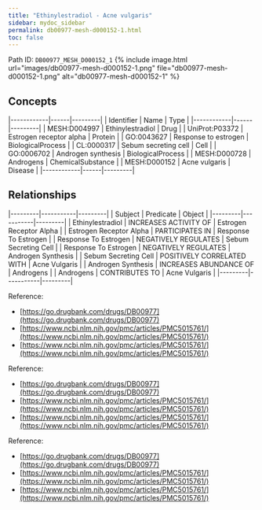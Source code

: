```yaml
---
title: "Ethinylestradiol - Acne vulgaris"
sidebar: mydoc_sidebar
permalink: db00977-mesh-d000152-1.html
toc: false 
---
```



Path ID: `DB00977_MESH_D000152_1`
{% include image.html url="images/db00977-mesh-d000152-1.png" file="db00977-mesh-d000152-1.png" alt="db00977-mesh-d000152-1" %}

## Concepts

|------------|------|---------|
| Identifier | Name | Type    |
|------------|------|---------|
| MESH:D004997 | Ethinylestradiol | Drug |
| UniProt:P03372 | Estrogen receptor alpha | Protein |
| GO:0043627 | Response to estrogen | BiologicalProcess |
| CL:0000317 | Sebum secreting cell | Cell |
| GO:0006702 | Androgen synthesis | BiologicalProcess |
| MESH:D000728 | Androgens | ChemicalSubstance |
| MESH:D000152 | Acne vulgaris | Disease |
|------------|------|---------|

## Relationships

|---------|-----------|---------|
| Subject | Predicate | Object  |
|---------|-----------|---------|
| Ethinylestradiol | INCREASES ACTIVITY OF | Estrogen Receptor Alpha |
| Estrogen Receptor Alpha | PARTICIPATES IN | Response To Estrogen |
| Response To Estrogen | NEGATIVELY REGULATES | Sebum Secreting Cell |
| Response To Estrogen | NEGATIVELY REGULATES | Androgen Synthesis |
| Sebum Secreting Cell | POSITIVELY CORRELATED WITH | Acne Vulgaris |
| Androgen Synthesis | INCREASES ABUNDANCE OF | Androgens |
| Androgens | CONTRIBUTES TO | Acne Vulgaris |
|---------|-----------|---------|

Reference: 
  - [https://go.drugbank.com/drugs/DB00977](https://go.drugbank.com/drugs/DB00977)
  - [https://www.ncbi.nlm.nih.gov/pmc/articles/PMC5015761/](https://www.ncbi.nlm.nih.gov/pmc/articles/PMC5015761/)
  - [https://www.ncbi.nlm.nih.gov/pmc/articles/PMC5015761/](https://www.ncbi.nlm.nih.gov/pmc/articles/PMC5015761/)

Reference: 
  - [https://go.drugbank.com/drugs/DB00977](https://go.drugbank.com/drugs/DB00977)
  - [https://www.ncbi.nlm.nih.gov/pmc/articles/PMC5015761/](https://www.ncbi.nlm.nih.gov/pmc/articles/PMC5015761/)
  - [https://www.ncbi.nlm.nih.gov/pmc/articles/PMC5015761/](https://www.ncbi.nlm.nih.gov/pmc/articles/PMC5015761/)

Reference: 
  - [https://go.drugbank.com/drugs/DB00977](https://go.drugbank.com/drugs/DB00977)
  - [https://www.ncbi.nlm.nih.gov/pmc/articles/PMC5015761/](https://www.ncbi.nlm.nih.gov/pmc/articles/PMC5015761/)
  - [https://www.ncbi.nlm.nih.gov/pmc/articles/PMC5015761/](https://www.ncbi.nlm.nih.gov/pmc/articles/PMC5015761/)
